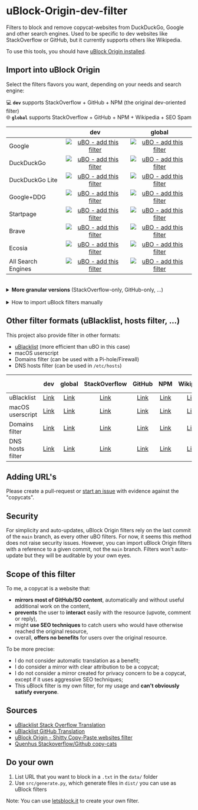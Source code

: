 # uBlock-Origin-dev-filter
Filters to block and remove copycat-websites from DuckDuckGo, Google and other search engines. Used to be specific to dev websites like StackOverflow or GitHub, but it currently supports others like Wikipedia.

To use this tools, you should have [uBlock Origin installed](https://github.com/gorhill/uBlock).

## Import into uBlock Origin

Select the filters flavors you want, depending on your needs and search engine:

💻 **`dev`** supports StackOverflow + GitHub + NPM (the original dev-oriented filter) \
🌐 **`global`** supports StackOverflow + GitHub + NPM + Wikipedia + SEO Spam

||dev|global|
|---|:---:|:---:|
|Google|[![uBO - add this filter](https://img.shields.io/static/v1?label=uBO&message=add%20this%20filter&color=de3f32&style=flat&logo=uBlock%20Origin)](https://subscribe.adblockplus.org/?location=https%3A%2F%2Fraw.githubusercontent.com%2Fquenhus%2FuBlock-Origin-dev-filter%2Fmain%2Fdist%2Fgoogle%2Fall.txt&title=uBlock-Origin-dev-filter%20-%20Google%20-%20Dev)|[![uBO - add this filter](https://img.shields.io/static/v1?label=uBO&message=add%20this%20filter&color=de3f32&style=flat&logo=uBlock%20Origin)](https://subscribe.adblockplus.org/?location=https%3A%2F%2Fraw.githubusercontent.com%2Fquenhus%2FuBlock-Origin-dev-filter%2Fmain%2Fdist%2Fgoogle%2Fglobal.txt&title=uBlock-Origin-dev-filter%20-%20Google%20-%20Global)|
|DuckDuckGo|[![uBO - add this filter](https://img.shields.io/static/v1?label=uBO&message=add%20this%20filter&color=fdd20a&style=flat&logo=uBlock%20Origin)](https://subscribe.adblockplus.org/?location=https%3A%2F%2Fraw.githubusercontent.com%2Fquenhus%2FuBlock-Origin-dev-filter%2Fmain%2Fdist%2Fduckduckgo%2Fall.txt&title=uBlock-Origin-dev-filter%20-%20DuckDuckGo%20-%20Dev)|[![uBO - add this filter](https://img.shields.io/static/v1?label=uBO&message=add%20this%20filter&color=fdd20a&style=flat&logo=uBlock%20Origin)](https://subscribe.adblockplus.org/?location=https%3A%2F%2Fraw.githubusercontent.com%2Fquenhus%2FuBlock-Origin-dev-filter%2Fmain%2Fdist%2Fduckduckgo%2Fglobal.txt&title=uBlock-Origin-dev-filter%20-%20DuckDuckGo%20-%20Global)|
|DuckDuckGo Lite|[![uBO - add this filter](https://img.shields.io/static/v1?label=uBO&message=add%20this%20filter&color=fef1b5&style=flat&logo=uBlock%20Origin)](https://subscribe.adblockplus.org/?location=https%3A%2F%2Fraw.githubusercontent.com%2Fquenhus%2FuBlock-Origin-dev-filter%2Fmain%2Fdist%2Fduckduckgo_lite%2Fall.txt&title=uBlock-Origin-dev-filter%20-%20DuckDuckGo%20Lite%20-%20Dev)|[![uBO - add this filter](https://img.shields.io/static/v1?label=uBO&message=add%20this%20filter&color=fef1b5&style=flat&logo=uBlock%20Origin)](https://subscribe.adblockplus.org/?location=https%3A%2F%2Fraw.githubusercontent.com%2Fquenhus%2FuBlock-Origin-dev-filter%2Fmain%2Fdist%2Fduckduckgo_lite%2Fglobal.txt&title=uBlock-Origin-dev-filter%20-%20DuckDuckGo%20Lite%20-%20Global)|
|Google+DDG|[![uBO - add this filter](https://img.shields.io/static/v1?label=uBO&message=add%20this%20filter&color=9b59b6&style=flat&logo=uBlock%20Origin)](https://subscribe.adblockplus.org/?location=https%3A%2F%2Fraw.githubusercontent.com%2Fquenhus%2FuBlock-Origin-dev-filter%2Fmain%2Fdist%2Fgoogle_duckduckgo%2Fall.txt&title=uBlock-Origin-dev-filter%20-%20Google%2BDDG%20-%20Dev)|[![uBO - add this filter](https://img.shields.io/static/v1?label=uBO&message=add%20this%20filter&color=9b59b6&style=flat&logo=uBlock%20Origin)](https://subscribe.adblockplus.org/?location=https%3A%2F%2Fraw.githubusercontent.com%2Fquenhus%2FuBlock-Origin-dev-filter%2Fmain%2Fdist%2Fgoogle_duckduckgo%2Fglobal.txt&title=uBlock-Origin-dev-filter%20-%20Google%2BDDG%20-%20Global)|
|Startpage|[![uBO - add this filter](https://img.shields.io/static/v1?label=uBO&message=add%20this%20filter&color=5b7bca&style=flat&logo=uBlock%20Origin)](https://subscribe.adblockplus.org/?location=https%3A%2F%2Fraw.githubusercontent.com%2Fquenhus%2FuBlock-Origin-dev-filter%2Fmain%2Fdist%2Fstartpage%2Fall.txt&title=uBlock-Origin-dev-filter%20-%20Startpage%20-%20Dev)|[![uBO - add this filter](https://img.shields.io/static/v1?label=uBO&message=add%20this%20filter&color=5b7bca&style=flat&logo=uBlock%20Origin)](https://subscribe.adblockplus.org/?location=https%3A%2F%2Fraw.githubusercontent.com%2Fquenhus%2FuBlock-Origin-dev-filter%2Fmain%2Fdist%2Fstartpage%2Fglobal.txt&title=uBlock-Origin-dev-filter%20-%20Startpage%20-%20Global)|
|Brave|[![uBO - add this filter](https://img.shields.io/static/v1?label=uBO&message=add%20this%20filter&color=f25100&style=flat&logo=uBlock%20Origin)](https://subscribe.adblockplus.org/?location=https%3A%2F%2Fraw.githubusercontent.com%2Fquenhus%2FuBlock-Origin-dev-filter%2Fmain%2Fdist%2Fbrave%2Fall.txt&title=uBlock-Origin-dev-filter%20-%20Brave%20-%20Dev)|[![uBO - add this filter](https://img.shields.io/static/v1?label=uBO&message=add%20this%20filter&color=f25100&style=flat&logo=uBlock%20Origin)](https://subscribe.adblockplus.org/?location=https%3A%2F%2Fraw.githubusercontent.com%2Fquenhus%2FuBlock-Origin-dev-filter%2Fmain%2Fdist%2Fbrave%2Fglobal.txt&title=uBlock-Origin-dev-filter%20-%20Brave%20-%20Global)|
|Ecosia|[![uBO - add this filter](https://img.shields.io/static/v1?label=uBO&message=add%20this%20filter&color=36acb8&style=flat&logo=uBlock%20Origin)](https://subscribe.adblockplus.org/?location=https%3A%2F%2Fraw.githubusercontent.com%2Fquenhus%2FuBlock-Origin-dev-filter%2Fmain%2Fdist%2Fecosia%2Fall.txt&title=uBlock-Origin-dev-filter%20-%20Ecosia%20-%20Dev)|[![uBO - add this filter](https://img.shields.io/static/v1?label=uBO&message=add%20this%20filter&color=36acb8&style=flat&logo=uBlock%20Origin)](https://subscribe.adblockplus.org/?location=https%3A%2F%2Fraw.githubusercontent.com%2Fquenhus%2FuBlock-Origin-dev-filter%2Fmain%2Fdist%2Fecosia%2Fglobal.txt&title=uBlock-Origin-dev-filter%20-%20Ecosia%20-%20Global)|
|All Search Engines|[![uBO - add this filter](https://img.shields.io/static/v1?label=uBO&message=add%20this%20filter&color=ffffff&style=flat&logo=uBlock%20Origin)](https://subscribe.adblockplus.org/?location=https%3A%2F%2Fraw.githubusercontent.com%2Fquenhus%2FuBlock-Origin-dev-filter%2Fmain%2Fdist%2Fall_search_engines%2Fall.txt&title=uBlock-Origin-dev-filter%20-%20All%20Search%20Engines%20-%20Dev)|[![uBO - add this filter](https://img.shields.io/static/v1?label=uBO&message=add%20this%20filter&color=ffffff&style=flat&logo=uBlock%20Origin)](https://subscribe.adblockplus.org/?location=https%3A%2F%2Fraw.githubusercontent.com%2Fquenhus%2FuBlock-Origin-dev-filter%2Fmain%2Fdist%2Fall_search_engines%2Fglobal.txt&title=uBlock-Origin-dev-filter%20-%20All%20Search%20Engines%20-%20Global)|

<br/>

<details>
  <summary><b>More granular versions</b> (StackOverflow-only, GitHub-only, ...)</summary>

||StackOverflow|GitHub|NPM|Wikipedia|SEO Spam|
|---|:---:|:---:|:---:|:---:|:---:|
|Google|[add in uBO](https://subscribe.adblockplus.org/?location=https%3A%2F%2Fraw.githubusercontent.com%2Fquenhus%2FuBlock-Origin-dev-filter%2Fmain%2Fdist%2Fgoogle%2Fstackoverflow_copycats.txt&title=uBlock-Origin-dev-filter%20-%20Google%20-%20StackOverflow)|[add in uBO](https://subscribe.adblockplus.org/?location=https%3A%2F%2Fraw.githubusercontent.com%2Fquenhus%2FuBlock-Origin-dev-filter%2Fmain%2Fdist%2Fgoogle%2Fgithub_copycats.txt&title=uBlock-Origin-dev-filter%20-%20Google%20-%20GitHub)|[add in uBO](https://subscribe.adblockplus.org/?location=https%3A%2F%2Fraw.githubusercontent.com%2Fquenhus%2FuBlock-Origin-dev-filter%2Fmain%2Fdist%2Fgoogle%2Fnpm_copycats.txt&title=uBlock-Origin-dev-filter%20-%20Google%20-%20NPM)|[add in uBO](https://subscribe.adblockplus.org/?location=https%3A%2F%2Fraw.githubusercontent.com%2Fquenhus%2FuBlock-Origin-dev-filter%2Fmain%2Fdist%2Fgoogle%2Fwikipedia_copycats.txt&title=uBlock-Origin-dev-filter%20-%20Google%20-%20Wikipedia)|[add in uBO](https://subscribe.adblockplus.org/?location=https%3A%2F%2Fraw.githubusercontent.com%2Fquenhus%2FuBlock-Origin-dev-filter%2Fmain%2Fdist%2Fgoogle%2Fseo_spam.txt&title=uBlock-Origin-dev-filter%20-%20Google%20-%20SEO%20Spam)|
|DuckDuckGo|[add in uBO](https://subscribe.adblockplus.org/?location=https%3A%2F%2Fraw.githubusercontent.com%2Fquenhus%2FuBlock-Origin-dev-filter%2Fmain%2Fdist%2Fduckduckgo%2Fstackoverflow_copycats.txt&title=uBlock-Origin-dev-filter%20-%20DuckDuckGo%20-%20StackOverflow)|[add in uBO](https://subscribe.adblockplus.org/?location=https%3A%2F%2Fraw.githubusercontent.com%2Fquenhus%2FuBlock-Origin-dev-filter%2Fmain%2Fdist%2Fduckduckgo%2Fgithub_copycats.txt&title=uBlock-Origin-dev-filter%20-%20DuckDuckGo%20-%20GitHub)|[add in uBO](https://subscribe.adblockplus.org/?location=https%3A%2F%2Fraw.githubusercontent.com%2Fquenhus%2FuBlock-Origin-dev-filter%2Fmain%2Fdist%2Fduckduckgo%2Fnpm_copycats.txt&title=uBlock-Origin-dev-filter%20-%20DuckDuckGo%20-%20NPM)|[add in uBO](https://subscribe.adblockplus.org/?location=https%3A%2F%2Fraw.githubusercontent.com%2Fquenhus%2FuBlock-Origin-dev-filter%2Fmain%2Fdist%2Fduckduckgo%2Fwikipedia_copycats.txt&title=uBlock-Origin-dev-filter%20-%20DuckDuckGo%20-%20Wikipedia)|[add in uBO](https://subscribe.adblockplus.org/?location=https%3A%2F%2Fraw.githubusercontent.com%2Fquenhus%2FuBlock-Origin-dev-filter%2Fmain%2Fdist%2Fduckduckgo%2Fseo_spam.txt&title=uBlock-Origin-dev-filter%20-%20DuckDuckGo%20-%20SEO%20Spam)|
|DuckDuckGo Lite|[add in uBO](https://subscribe.adblockplus.org/?location=https%3A%2F%2Fraw.githubusercontent.com%2Fquenhus%2FuBlock-Origin-dev-filter%2Fmain%2Fdist%2Fduckduckgo_lite%2Fstackoverflow_copycats.txt&title=uBlock-Origin-dev-filter%20-%20DuckDuckGo%20Lite%20-%20StackOverflow)|[add in uBO](https://subscribe.adblockplus.org/?location=https%3A%2F%2Fraw.githubusercontent.com%2Fquenhus%2FuBlock-Origin-dev-filter%2Fmain%2Fdist%2Fduckduckgo_lite%2Fgithub_copycats.txt&title=uBlock-Origin-dev-filter%20-%20DuckDuckGo%20Lite%20-%20GitHub)|[add in uBO](https://subscribe.adblockplus.org/?location=https%3A%2F%2Fraw.githubusercontent.com%2Fquenhus%2FuBlock-Origin-dev-filter%2Fmain%2Fdist%2Fduckduckgo_lite%2Fnpm_copycats.txt&title=uBlock-Origin-dev-filter%20-%20DuckDuckGo%20Lite%20-%20NPM)|[add in uBO](https://subscribe.adblockplus.org/?location=https%3A%2F%2Fraw.githubusercontent.com%2Fquenhus%2FuBlock-Origin-dev-filter%2Fmain%2Fdist%2Fduckduckgo_lite%2Fwikipedia_copycats.txt&title=uBlock-Origin-dev-filter%20-%20DuckDuckGo%20Lite%20-%20Wikipedia)|[add in uBO](https://subscribe.adblockplus.org/?location=https%3A%2F%2Fraw.githubusercontent.com%2Fquenhus%2FuBlock-Origin-dev-filter%2Fmain%2Fdist%2Fduckduckgo_lite%2Fseo_spam.txt&title=uBlock-Origin-dev-filter%20-%20DuckDuckGo%20Lite%20-%20SEO%20Spam)|
|Google+DDG|[add in uBO](https://subscribe.adblockplus.org/?location=https%3A%2F%2Fraw.githubusercontent.com%2Fquenhus%2FuBlock-Origin-dev-filter%2Fmain%2Fdist%2Fgoogle_duckduckgo%2Fstackoverflow_copycats.txt&title=uBlock-Origin-dev-filter%20-%20Google%2BDDG%20-%20StackOverflow)|[add in uBO](https://subscribe.adblockplus.org/?location=https%3A%2F%2Fraw.githubusercontent.com%2Fquenhus%2FuBlock-Origin-dev-filter%2Fmain%2Fdist%2Fgoogle_duckduckgo%2Fgithub_copycats.txt&title=uBlock-Origin-dev-filter%20-%20Google%2BDDG%20-%20GitHub)|[add in uBO](https://subscribe.adblockplus.org/?location=https%3A%2F%2Fraw.githubusercontent.com%2Fquenhus%2FuBlock-Origin-dev-filter%2Fmain%2Fdist%2Fgoogle_duckduckgo%2Fnpm_copycats.txt&title=uBlock-Origin-dev-filter%20-%20Google%2BDDG%20-%20NPM)|[add in uBO](https://subscribe.adblockplus.org/?location=https%3A%2F%2Fraw.githubusercontent.com%2Fquenhus%2FuBlock-Origin-dev-filter%2Fmain%2Fdist%2Fgoogle_duckduckgo%2Fwikipedia_copycats.txt&title=uBlock-Origin-dev-filter%20-%20Google%2BDDG%20-%20Wikipedia)|[add in uBO](https://subscribe.adblockplus.org/?location=https%3A%2F%2Fraw.githubusercontent.com%2Fquenhus%2FuBlock-Origin-dev-filter%2Fmain%2Fdist%2Fgoogle_duckduckgo%2Fseo_spam.txt&title=uBlock-Origin-dev-filter%20-%20Google%2BDDG%20-%20SEO%20Spam)|
|Startpage|[add in uBO](https://subscribe.adblockplus.org/?location=https%3A%2F%2Fraw.githubusercontent.com%2Fquenhus%2FuBlock-Origin-dev-filter%2Fmain%2Fdist%2Fstartpage%2Fstackoverflow_copycats.txt&title=uBlock-Origin-dev-filter%20-%20Startpage%20-%20StackOverflow)|[add in uBO](https://subscribe.adblockplus.org/?location=https%3A%2F%2Fraw.githubusercontent.com%2Fquenhus%2FuBlock-Origin-dev-filter%2Fmain%2Fdist%2Fstartpage%2Fgithub_copycats.txt&title=uBlock-Origin-dev-filter%20-%20Startpage%20-%20GitHub)|[add in uBO](https://subscribe.adblockplus.org/?location=https%3A%2F%2Fraw.githubusercontent.com%2Fquenhus%2FuBlock-Origin-dev-filter%2Fmain%2Fdist%2Fstartpage%2Fnpm_copycats.txt&title=uBlock-Origin-dev-filter%20-%20Startpage%20-%20NPM)|[add in uBO](https://subscribe.adblockplus.org/?location=https%3A%2F%2Fraw.githubusercontent.com%2Fquenhus%2FuBlock-Origin-dev-filter%2Fmain%2Fdist%2Fstartpage%2Fwikipedia_copycats.txt&title=uBlock-Origin-dev-filter%20-%20Startpage%20-%20Wikipedia)|[add in uBO](https://subscribe.adblockplus.org/?location=https%3A%2F%2Fraw.githubusercontent.com%2Fquenhus%2FuBlock-Origin-dev-filter%2Fmain%2Fdist%2Fstartpage%2Fseo_spam.txt&title=uBlock-Origin-dev-filter%20-%20Startpage%20-%20SEO%20Spam)|
|Brave|[add in uBO](https://subscribe.adblockplus.org/?location=https%3A%2F%2Fraw.githubusercontent.com%2Fquenhus%2FuBlock-Origin-dev-filter%2Fmain%2Fdist%2Fbrave%2Fstackoverflow_copycats.txt&title=uBlock-Origin-dev-filter%20-%20Brave%20-%20StackOverflow)|[add in uBO](https://subscribe.adblockplus.org/?location=https%3A%2F%2Fraw.githubusercontent.com%2Fquenhus%2FuBlock-Origin-dev-filter%2Fmain%2Fdist%2Fbrave%2Fgithub_copycats.txt&title=uBlock-Origin-dev-filter%20-%20Brave%20-%20GitHub)|[add in uBO](https://subscribe.adblockplus.org/?location=https%3A%2F%2Fraw.githubusercontent.com%2Fquenhus%2FuBlock-Origin-dev-filter%2Fmain%2Fdist%2Fbrave%2Fnpm_copycats.txt&title=uBlock-Origin-dev-filter%20-%20Brave%20-%20NPM)|[add in uBO](https://subscribe.adblockplus.org/?location=https%3A%2F%2Fraw.githubusercontent.com%2Fquenhus%2FuBlock-Origin-dev-filter%2Fmain%2Fdist%2Fbrave%2Fwikipedia_copycats.txt&title=uBlock-Origin-dev-filter%20-%20Brave%20-%20Wikipedia)|[add in uBO](https://subscribe.adblockplus.org/?location=https%3A%2F%2Fraw.githubusercontent.com%2Fquenhus%2FuBlock-Origin-dev-filter%2Fmain%2Fdist%2Fbrave%2Fseo_spam.txt&title=uBlock-Origin-dev-filter%20-%20Brave%20-%20SEO%20Spam)|
|Ecosia|[add in uBO](https://subscribe.adblockplus.org/?location=https%3A%2F%2Fraw.githubusercontent.com%2Fquenhus%2FuBlock-Origin-dev-filter%2Fmain%2Fdist%2Fecosia%2Fstackoverflow_copycats.txt&title=uBlock-Origin-dev-filter%20-%20Ecosia%20-%20StackOverflow)|[add in uBO](https://subscribe.adblockplus.org/?location=https%3A%2F%2Fraw.githubusercontent.com%2Fquenhus%2FuBlock-Origin-dev-filter%2Fmain%2Fdist%2Fecosia%2Fgithub_copycats.txt&title=uBlock-Origin-dev-filter%20-%20Ecosia%20-%20GitHub)|[add in uBO](https://subscribe.adblockplus.org/?location=https%3A%2F%2Fraw.githubusercontent.com%2Fquenhus%2FuBlock-Origin-dev-filter%2Fmain%2Fdist%2Fecosia%2Fnpm_copycats.txt&title=uBlock-Origin-dev-filter%20-%20Ecosia%20-%20NPM)|[add in uBO](https://subscribe.adblockplus.org/?location=https%3A%2F%2Fraw.githubusercontent.com%2Fquenhus%2FuBlock-Origin-dev-filter%2Fmain%2Fdist%2Fecosia%2Fwikipedia_copycats.txt&title=uBlock-Origin-dev-filter%20-%20Ecosia%20-%20Wikipedia)|[add in uBO](https://subscribe.adblockplus.org/?location=https%3A%2F%2Fraw.githubusercontent.com%2Fquenhus%2FuBlock-Origin-dev-filter%2Fmain%2Fdist%2Fecosia%2Fseo_spam.txt&title=uBlock-Origin-dev-filter%20-%20Ecosia%20-%20SEO%20Spam)|
|All Search Engines|[add in uBO](https://subscribe.adblockplus.org/?location=https%3A%2F%2Fraw.githubusercontent.com%2Fquenhus%2FuBlock-Origin-dev-filter%2Fmain%2Fdist%2Fall_search_engines%2Fstackoverflow_copycats.txt&title=uBlock-Origin-dev-filter%20-%20All%20Search%20Engines%20-%20StackOverflow)|[add in uBO](https://subscribe.adblockplus.org/?location=https%3A%2F%2Fraw.githubusercontent.com%2Fquenhus%2FuBlock-Origin-dev-filter%2Fmain%2Fdist%2Fall_search_engines%2Fgithub_copycats.txt&title=uBlock-Origin-dev-filter%20-%20All%20Search%20Engines%20-%20GitHub)|[add in uBO](https://subscribe.adblockplus.org/?location=https%3A%2F%2Fraw.githubusercontent.com%2Fquenhus%2FuBlock-Origin-dev-filter%2Fmain%2Fdist%2Fall_search_engines%2Fnpm_copycats.txt&title=uBlock-Origin-dev-filter%20-%20All%20Search%20Engines%20-%20NPM)|[add in uBO](https://subscribe.adblockplus.org/?location=https%3A%2F%2Fraw.githubusercontent.com%2Fquenhus%2FuBlock-Origin-dev-filter%2Fmain%2Fdist%2Fall_search_engines%2Fwikipedia_copycats.txt&title=uBlock-Origin-dev-filter%20-%20All%20Search%20Engines%20-%20Wikipedia)|[add in uBO](https://subscribe.adblockplus.org/?location=https%3A%2F%2Fraw.githubusercontent.com%2Fquenhus%2FuBlock-Origin-dev-filter%2Fmain%2Fdist%2Fall_search_engines%2Fseo_spam.txt&title=uBlock-Origin-dev-filter%20-%20All%20Search%20Engines%20-%20SEO%20Spam)|

</details>

<br/>

<details>
  <summary>How to import uBlock filters manually</summary>

### Manually import filters

  1. Open uBlock Origin settings
  2. Under the "Filter lists" tab, scroll to the bottom where it says “Custom” and click the “Import” checkbox to reveal the custom URL textbox
  3. Append the URL `https://raw.githubusercontent.com/quenhus/uBlock-Origin-dev-filter/main/dist/google_duckduckgo/all.txt` in the textbox
  4. Press `Apply Changes` in the upper left

  Note: In `dist/`, you can find filters for other search engines (Google, DuckDuckGo, Startpage or Brave). You can use and combine these filters by using the raw URL of `dist/` files.
</details>

## Other filter formats (uBlacklist, hosts filter, ...)

This project also provide filter in other formats:
- [uBlacklist](https://github.com/iorate/ublacklist) (more efficient than uBO in this case)
- macOS userscript
- Domains filter (can be used with a Pi-hole/Firewall)
- DNS hosts filter (can be used in `/etc/hosts`)

||dev|global|StackOverflow|GitHub|NPM|Wikipedia|SEO Spam|
|---|:---:|:---:|:---:|:---:|:---:|:---:|:---:|
|uBlacklist|[Link](https://raw.githubusercontent.com/quenhus/uBlock-Origin-dev-filter/main/dist/other_format/uBlacklist/all.txt)|[Link](https://raw.githubusercontent.com/quenhus/uBlock-Origin-dev-filter/main/dist/other_format/uBlacklist/global.txt)|[Link](https://raw.githubusercontent.com/quenhus/uBlock-Origin-dev-filter/main/dist/other_format/uBlacklist/stackoverflow_copycats.txt)|[Link](https://raw.githubusercontent.com/quenhus/uBlock-Origin-dev-filter/main/dist/other_format/uBlacklist/github_copycats.txt)|[Link](https://raw.githubusercontent.com/quenhus/uBlock-Origin-dev-filter/main/dist/other_format/uBlacklist/npm_copycats.txt)|[Link](https://raw.githubusercontent.com/quenhus/uBlock-Origin-dev-filter/main/dist/other_format/uBlacklist/wikipedia_copycats.txt)|[Link](https://raw.githubusercontent.com/quenhus/uBlock-Origin-dev-filter/main/dist/other_format/uBlacklist/seo_spam.txt)|
|macOS userscript|[Link](https://raw.githubusercontent.com/quenhus/uBlock-Origin-dev-filter/main/dist/userscript/google_duckduckgo/all.txt)|[Link](https://raw.githubusercontent.com/quenhus/uBlock-Origin-dev-filter/main/dist/userscript/google_duckduckgo/global.txt)|[Link](https://raw.githubusercontent.com/quenhus/uBlock-Origin-dev-filter/main/dist/userscript/google_duckduckgo/stackoverflow_copycats.txt)|[Link](https://raw.githubusercontent.com/quenhus/uBlock-Origin-dev-filter/main/dist/userscript/google_duckduckgo/github_copycats.txt)|[Link](https://raw.githubusercontent.com/quenhus/uBlock-Origin-dev-filter/main/dist/userscript/google_duckduckgo/npm_copycats.txt)|[Link](https://raw.githubusercontent.com/quenhus/uBlock-Origin-dev-filter/main/dist/userscript/google_duckduckgo/wikipedia_copycats.txt)|[Link](https://raw.githubusercontent.com/quenhus/uBlock-Origin-dev-filter/main/dist/userscript/google_duckduckgo/seo_spam.txt)|
|Domains filter|[Link](https://raw.githubusercontent.com/quenhus/uBlock-Origin-dev-filter/main/dist/other_format/domains/all.txt)|[Link](https://raw.githubusercontent.com/quenhus/uBlock-Origin-dev-filter/main/dist/other_format/domains/global.txt)|[Link](https://raw.githubusercontent.com/quenhus/uBlock-Origin-dev-filter/main/dist/other_format/domains/stackoverflow_copycats.txt)|[Link](https://raw.githubusercontent.com/quenhus/uBlock-Origin-dev-filter/main/dist/other_format/domains/github_copycats.txt)|[Link](https://raw.githubusercontent.com/quenhus/uBlock-Origin-dev-filter/main/dist/other_format/domains/npm_copycats.txt)|[Link](https://raw.githubusercontent.com/quenhus/uBlock-Origin-dev-filter/main/dist/other_format/domains/wikipedia_copycats.txt)|[Link](https://raw.githubusercontent.com/quenhus/uBlock-Origin-dev-filter/main/dist/other_format/domains/seo_spam.txt)|
|DNS hosts filter|[Link](https://raw.githubusercontent.com/quenhus/uBlock-Origin-dev-filter/main/dist/other_format/hosts/all.txt)|[Link](https://raw.githubusercontent.com/quenhus/uBlock-Origin-dev-filter/main/dist/other_format/hosts/global.txt)|[Link](https://raw.githubusercontent.com/quenhus/uBlock-Origin-dev-filter/main/dist/other_format/hosts/stackoverflow_copycats.txt)|[Link](https://raw.githubusercontent.com/quenhus/uBlock-Origin-dev-filter/main/dist/other_format/hosts/github_copycats.txt)|[Link](https://raw.githubusercontent.com/quenhus/uBlock-Origin-dev-filter/main/dist/other_format/hosts/npm_copycats.txt)|[Link](https://raw.githubusercontent.com/quenhus/uBlock-Origin-dev-filter/main/dist/other_format/hosts/wikipedia_copycats.txt)|[Link](https://raw.githubusercontent.com/quenhus/uBlock-Origin-dev-filter/main/dist/other_format/hosts/seo_spam.txt)|

## Adding URL's

Please create a pull-request or [start an issue](https://github.com/quenhus/uBlock-Origin-dev-filter/issues/new?assignees=&labels=block-request&template=request-to-add-a-website-to-the-filter.md&title=Request%3A+add+COPYCAT_URL+to+the+filter) with evidence against the "copycats".

## Security

For simplicity and auto-updates, uBlock Origin filters rely on the last commit of the `main` branch, as every other uBO filters. For now, it seems this method does not raise security issues. However, you can import uBlock Origin filters with a reference to a given commit, not the `main` branch. Filters won't auto-update but they will be auditable by your own eyes.

## Scope of this filter

To me, a copycat is a website that:
- **mirrors most of GitHub/SO content**, automatically and without useful additional work on the content,
- **prevents** the user to **interact** easily with the resource (upvote, comment or reply),
- might **use SEO techniques** to catch users who would have otherwise reached the original resource,
- overall, **offers no benefits** for users over the original resource.

To be more precise:
- I do not consider automatic translation as a benefit;
- I do consider a mirror with clear attribution to be a copycat;
- I do not consider a mirror created for privacy concern to be a copycat, except if it uses aggressive SEO techniques;
- This uBlock filter is my own filter, for my usage and **can't obviously satisfy everyone**.

## Sources

* [uBlacklist Stack Overflow Translation](https://github.com/arosh/ublacklist-stackoverflow-translation)
* [uBlacklist GitHub Translation](https://github.com/arosh/ublacklist-github-translation)
* [uBlock Origin - Shitty Copy-Paste websites filter](https://github.com/stroobants-dev/ublock-origin-shitty-copies-filter)
* [Quenhus Stackoverflow/Github copy-cats](https://gist.github.com/quenhus/6bd2c47e5780f726f0c96c0a2ee762a4)

## Do your own

1. List URL that you want to block in a `.txt` in the `data/` folder
2. Use `src/generate.py`, which generate files in `dist/` you can use as uBlock filters

Note: You can use [letsblock.it](https://letsblock.it/filters/search-results) to create your own filter.
